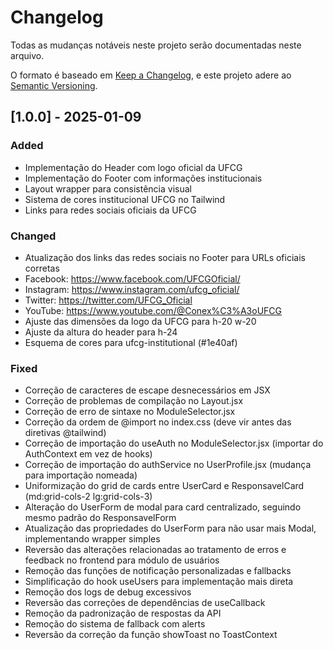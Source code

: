 # Changelog

Todas as mudanças notáveis neste projeto serão documentadas neste arquivo.

O formato é baseado em [Keep a Changelog](https://keepachangelog.com/pt-BR/1.0.0/),
e este projeto adere ao [Semantic Versioning](https://semver.org/lang/pt-BR/).

## [1.0.0] - 2025-01-09

### Added
- Implementação do Header com logo oficial da UFCG
- Implementação do Footer com informações institucionais
- Layout wrapper para consistência visual
- Sistema de cores institucional UFCG no Tailwind
- Links para redes sociais oficiais da UFCG

### Changed
- Atualização dos links das redes sociais no Footer para URLs oficiais corretas
- Facebook: https://www.facebook.com/UFCGOficial/
- Instagram: https://www.instagram.com/ufcg_oficial/
- Twitter: https://twitter.com/UFCG_Oficial
- YouTube: https://www.youtube.com/@Conex%C3%A3oUFCG
- Ajuste das dimensões da logo da UFCG para h-20 w-20
- Ajuste da altura do header para h-24
- Esquema de cores para ufcg-institutional (#1e40af)

### Fixed
- Correção de caracteres de escape desnecessários em JSX
- Correção de problemas de compilação no Layout.jsx
- Correção de erro de sintaxe no ModuleSelector.jsx
- Correção da ordem de @import no index.css (deve vir antes das diretivas @tailwind)
- Correção de importação do useAuth no ModuleSelector.jsx (importar do AuthContext em vez de hooks)
- Correção de importação do authService no UserProfile.jsx (mudança para importação nomeada)
- Uniformização do grid de cards entre UserCard e ResponsavelCard (md:grid-cols-2 lg:grid-cols-3)
- Alteração do UserForm de modal para card centralizado, seguindo mesmo padrão do ResponsavelForm
- Atualização das propriedades do UserForm para não usar mais Modal, implementando wrapper simples
- Reversão das alterações relacionadas ao tratamento de erros e feedback no frontend para módulo de usuários
- Remoção das funções de notificação personalizadas e fallbacks
- Simplificação do hook useUsers para implementação mais direta
- Remoção dos logs de debug excessivos
- Reversão das correções de dependências de useCallback
- Remoção da padronização de respostas da API
- Remoção do sistema de fallback com alerts
- Reversão da correção da função showToast no ToastContext